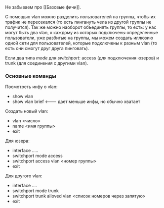 Не забываем про [[Базовые фичи]].

С помощью vlan можно разделить пользователей на группы, чтобы их трафик не пересекался (то есть пингануть чела из другой группы не получится). Так же можно наоборот объединять группы, то есть: у нас могут быть два vlan, к каждому из которых подключены определенные пользователи, уже разбитые на группы, мы можем создать иллюзию одной сети для пользователей, которые подключены к разным vlan (то есть они смогут друг друга пинговать).

Если два типа *mode* для *switchport*: access (для подключения юзеров) и trunk (для соединения с другими vlan).

### Основные команды
Посмотреть инфу о vlan:
* show vlan
* show vlan brief    <--- дает меньше инфы, но обычно хватает

Создать новый vlan:
* vlan <число>
* name <имя группы>
* exit

Для юзера:
* interface .....
* switchport mode access
* switchport access vlan <номер группы>
* exit

Для другого vlan:
* interface ....
* switchport mode trunk
* switchport trunk alloved vlan <список номеров через запятую>
* exit